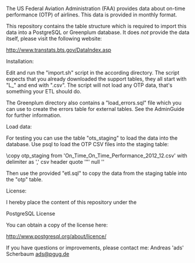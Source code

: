 The US Federal Aviation Administration (FAA) provides data about on-time
performance (OTP) of airlines. This data is provided in monthly format.

This repository contains the table structure which is required to import
this data into a PostgreSQL or Greenplum database. It does *not* provide
the data itself, please visit the following website:

http://www.transtats.bts.gov/DataIndex.asp



Installation:

Edit and run the "import.sh" script in the according directory.
The script expects that you already downloaded the support tables,
they all start with "L_" and end with ".csv". The script will not
load any OTP data, that's something your ETL should do.

The Greenplum directory also contains a "load_errors.sql" file
which you can use to create the errors table for external tables.
See the AdminGuide for further information.



Load data:

For testing you can use the table "ots_staging" to load the data
into the database. Use psql to load the OTP CSV files into the
staging table:

\copy otp_staging from 'On_Time_On_Time_Performance_2012_12.csv' with delimiter as ',' csv header quote '"' null ''

Then use the provided "etl.sql" to copy the data from the staging
table into the "otp" table.




License:

I hereby place the content of this repository under the

PostgreSQL License

You can obtain a copy of the license here:

http://www.postgresql.org/about/licence/




If you have questions or improvements, please contact me:
Andreas 'ads' Scherbaum <ads@pgug.de>
